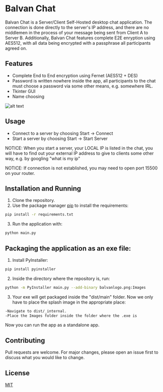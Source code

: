 # Balvan Chat

Balvan Chat is a Server/Client Self-Hosted desktop chat application.
The connection is done directly to the server's IP address, and there are no middlemen in the process of your message being sent from Client A to Server B.
Additionally, Balvan Chat features complete E2E enryption using AES512, with all data being encrypted with a passphrase all participants agreed on.

## Features

- Complete End to End encryption using Fernet (AES512 + DES)
- Password is written nowhere inside the app, all participants to the chat must choose a password via some other means, e.g. somewhere IRL.
- Tkinter GUI
- Name choosing

![alt text](https://github.com/xxzoltanxx/Secure-Chat/blob/master/Images/balvanlogo.png?raw=true)

## Usage

- Connect to a server by choosing Start -> Connect
- Start a server by choosing Start -> Start Server

NOTICE: When you start a server, your LOCAL IP is listed in the chat, you will have to find out your external IP address to give to clients some other way,
e.g. by googling "what is my ip"

NOTICE: If connection is not established, you may need to open port 15500 on your router.

## Installation and Running

1) Clone the repository.
2) Use the package manager [pip](https://pip.pypa.io/en/stable/) to install the requirements: 

```bash
pip install -r requirements.txt
```

3) Run the application with:

```bash
python main.py
```

## Packaging the application as an exe file:

1) Install PyInstaller:

```bash
pip install pyinstaller
```

2) Inside the directory where the repository is, run:

```bash
python -m PyInstaller main.py --add-binary balvanlogo.png:Images
```

3) Your exe will get packaged inside the "dist/main" folder. Now we only have to place the splash image in the appropriate place:

```bash
-Navigate to dist/_internal.
-Place the Images folder inside the folder where the .exe is
```

Now you can run the app as a standalone app.



## Contributing

Pull requests are welcome. For major changes, please open an issue first
to discuss what you would like to change.

## License

[MIT](https://choosealicense.com/licenses/mit/)